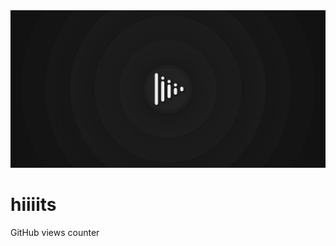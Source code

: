 <img src="https://raw.githubusercontent.com/hiiiits/assets/main/og.png" alt="og" />

# hiiiits

GitHub views counter
